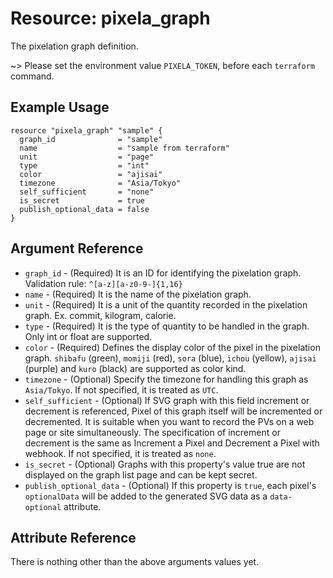 # Resource: pixela_graph 

The pixelation graph definition. 

~> Please set the environment value `PIXELA_TOKEN`, before each `terraform` command.

## Example Usage

```hcl
resource "pixela_graph" "sample" {
  graph_id              = "sample"
  name                  = "sample from terraform"
  unit                  = "page"
  type                  = "int"
  color                 = "ajisai"
  timezone              = "Asia/Tokyo"
  self_sufficient       = "none"
  is_secret             = true
  publish_optional_data = false
}
```

## Argument Reference

* `graph_id` - (Required) It is an ID for identifying the pixelation graph.
                Validation rule: `^[a-z][a-z0-9-]{1,16}`
* `name` - (Required) It is the name of the pixelation graph.
* `unit` - (Required) It is a unit of the quantity recorded in the pixelation graph. Ex. commit, kilogram, calorie.
* `type` - (Required) It is the type of quantity to be handled in the graph. Only int or float are supported.
* `color` - (Required) Defines the display color of the pixel in the pixelation graph.
                    `shibafu` (green), `momiji` (red), `sora` (blue), `ichou` (yellow), `ajisai` (purple) and `kuro` (black) are supported as color kind.
* `timezone` - (Optional) Specify the timezone for handling this graph as `Asia/Tokyo`. If not specified, it is treated as `UTC`.
* `self_sufficient` - (Optional) If SVG graph with this field increment or decrement is referenced, Pixel of this graph itself will be incremented or decremented.
                                 It is suitable when you want to record the PVs on a web page or site simultaneously.
                                 The specification of increment or decrement is the same as Increment a Pixel and Decrement a Pixel with webhook.
                                 If not specified, it is treated as `none`.
* `is_secret` - (Optional) Graphs with this property's value true are not displayed on the graph list page and can be kept secret.
* `publish_optional_data` - (Optional) If this property is `true`, each pixel's `optionalData` will be added to the generated SVG data as a `data-optional` attribute.

## Attribute Reference
There is nothing other than the above arguments values yet.